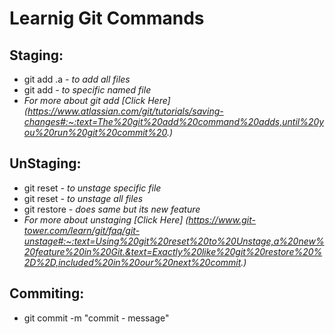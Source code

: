 # Learnig Git Commands

## Staging:

- git add .a _- to add all files_
- git add <name> _- to specific named file_
- _For more about git add [Click Here] (https://www.atlassian.com/git/tutorials/saving-changes#:~:text=The%20git%20add%20command%20adds,until%20you%20run%20git%20commit%20.)_

## UnStaging:

- git reset <name> _- to unstage specific file_
- git reset _- to unstage all files_
- git restore <name> _- does same but its new feature_
- _For more about unstaging [Click Here] (https://www.git-tower.com/learn/git/faq/git-unstage#:~:text=Using%20git%20reset%20to%20Unstage,a%20new%20feature%20in%20Git.&text=Exactly%20like%20git%20restore%20%2D%2D,included%20in%20our%20next%20commit.)_

## Commiting:

- git commit -m "commit - message"
